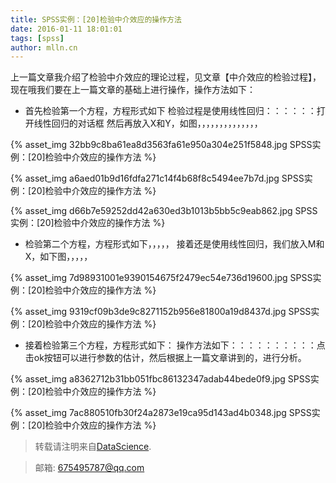 ```yaml
---
title: SPSS实例：[20]检验中介效应的操作方法
date: 2016-01-11 18:01:01
tags: [spss]
author: mlln.cn
---
```

上一篇文章我介绍了检验中介效应的理论过程，见文章【中介效应的检验过程】，现在哦我们要在上一篇文章的基础上进行操作，操作方法如下：

- 首先检验第一个方程，方程形式如下
检验过程是使用线性回归：：：：：：打开线性回归的对话框
然后再放入X和Y，如图，，，，，，，，，，，，，，

{% asset_img 32bb9c8ba61ea8d3563fa61e950a304e251f5848.jpg SPSS实例：[20]检验中介效应的操作方法 %}

{% asset_img a6aed01b9d16fdfa271c14f4b68f8c5494ee7b7d.jpg SPSS实例：[20]检验中介效应的操作方法 %}

{% asset_img d66b7e59252dd42a630ed3b1013b5bb5c9eab862.jpg SPSS实例：[20]检验中介效应的操作方法 %}

- 检验第二个方程，方程形式如下，，，，，
接着还是使用线性回归，我们放入M和X，如下图，，，，，

{% asset_img 7d98931001e9390154675f2479ec54e736d19600.jpg SPSS实例：[20]检验中介效应的操作方法 %}

{% asset_img 9319cf09b3de9c8271152b956e81800a19d8437d.jpg SPSS实例：[20]检验中介效应的操作方法 %}

- 接着检验第三个方程，方程形式如下：
操作方法如下：：：：：：：：：：点击ok按钮可以进行参数的估计，然后根据上一篇文章讲到的，进行分析。

{% asset_img a8362712b31bb051fbc86132347adab44bede0f9.jpg SPSS实例：[20]检验中介效应的操作方法 %}

{% asset_img 7ac880510fb30f24a2873e19ca95d143ad4b0348.jpg SPSS实例：[20]检验中介效应的操作方法 %}

> 转载请注明来自[DataScience](http://mlln.cn).

> 邮箱: 675495787@qq.com 

